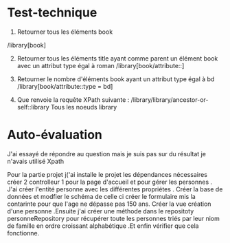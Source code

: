 # Test-technique
1) Retourner tous les éléments book

/library[book]


2) Retourner tous les éléments title ayant comme parent un élément book avec un attribut type égal à roman
/library[book/attribute::]

3) Retourner le nombre d'éléments book ayant un attribut type égal à bd
/library[book/attribute::type = bd]

4) Que renvoie la requête XPath suivante :  /library/library/ancestor-or-self::library
Tous les noeuds library


# Auto-évaluation
J'ai essayé de répondre au question mais je suis pas sur du résultat je n'avais utilisé Xpath

Pour la partie projet j('ai installe le projet les dépendances nécessaires créer 2 controlleur 1 pour la page d'accueil et pour gérer les personnes . J'ai créer l'entité personne avec les différentes propriétes . Créer la base de données et modfier le schéma de celle ci créer le formulaire mis la contarinte pour que l'age ne dépasse pas 150 ans. Créer la vue 
création d'une personne .Ensuite j'ai créer une méthode dans le repositoty personneRepository pour récupérer toute les personnes triés par leur niom de famille en ordre croissant alphabétique .Et enfin vérifier que cela fonctionne.
